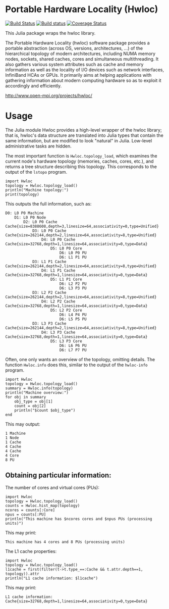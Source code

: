 # Portable Hardware Locality (Hwloc)

[![Build Status](https://travis-ci.org/JuliaParallel/Hwloc.jl.svg?branch=master)](https://travis-ci.org/JuliaParallel/Hwloc.jl)
[![Build status](https://ci.appveyor.com/api/projects/status/5gdday025kd4ni48?svg=true)](https://ci.appveyor.com/project/eschnett/hwloc-jl)
[![Coverage Status](https://coveralls.io/repos/JuliaParallel/Hwloc.jl/badge.svg?branch=master&service=github)](https://coveralls.io/github/JuliaParallel/Hwloc.jl?branch=master)

This Julia package wraps the hwloc library.

The Portable Hardware Locality (hwloc) software package provides a
portable abstraction (across OS, versions, architectures, ...) of the
hierarchical topology of modern architectures, including NUMA memory
nodes, sockets, shared caches, cores and simultaneous multithreading.
It also gathers various system attributes such as cache and memory
information as well as the locality of I/O devices such as network
interfaces, InfiniBand HCAs or GPUs. It primarily aims at helping
applications with gathering information about modern computing
hardware so as to exploit it accordingly and efficiently.

http://www.open-mpi.org/projects/hwloc/

# Usage

The Julia module Hwloc provides a high-level wrapper of the hwloc
library; that is, hwloc's data structure are translated into Julia
types that contain the same information, but are modified to look
"natural" in Julia. Low-level administrative tasks are hidden.

The most important function is `Hwloc.topology_load`, which examines
the current node's hardware topology (memories, caches, cores, etc.),
and returns a tree structure describing this topology. This
corresponds to the output of the `lstopo` program.

```
import Hwloc
topology = Hwloc.topology_load()
println("Machine topology:")
print(topology)
```

This outputs the full information, such as:
```
D0: L0 P0 Machine  
    D1: L0 P0 Node  
        D2: L0 P0 Cache  Cache{size=8388608,depth=3,linesize=64,associativity=0,type=Unified}
            D3: L0 P0 Cache  Cache{size=262144,depth=2,linesize=64,associativity=8,type=Unified}
                D4: L0 P0 Cache  Cache{size=32768,depth=1,linesize=64,associativity=0,type=Data}
                    D5: L0 P0 Core  
                        D6: L0 P0 PU  
                        D6: L1 P1 PU  
            D3: L1 P1 Cache  Cache{size=262144,depth=2,linesize=64,associativity=8,type=Unified}
                D4: L1 P1 Cache  Cache{size=32768,depth=1,linesize=64,associativity=0,type=Data}
                    D5: L1 P1 Core  
                        D6: L2 P2 PU  
                        D6: L3 P3 PU  
            D3: L2 P2 Cache  Cache{size=262144,depth=2,linesize=64,associativity=8,type=Unified}
                D4: L2 P2 Cache  Cache{size=32768,depth=1,linesize=64,associativity=0,type=Data}
                    D5: L2 P2 Core  
                        D6: L4 P4 PU  
                        D6: L5 P5 PU  
            D3: L3 P3 Cache  Cache{size=262144,depth=2,linesize=64,associativity=8,type=Unified}
                D4: L3 P3 Cache  Cache{size=32768,depth=1,linesize=64,associativity=0,type=Data}
                    D5: L3 P3 Core  
                        D6: L6 P6 PU  
                        D6: L7 P7 PU  
```

Often, one only wants an overview of the topology, omitting details.
The function `Hwloc.info` does this, similar to the output of the
`hwloc-info` program.

```
import Hwloc
topology = Hwloc.topology_load()
summary = Hwloc.info(topology)
println("Machine overview:")
for obj in summary
    obj_type = obj[1]
    count = obj[2]
    println("$count $obj_type")
end
```

This may output:
```
1 Machine
1 Node
1 Cache
4 Cache
4 Cache
4 Core
8 PU
```

## Obtaining particular information:

The number of cores and virtual cores (PUs):

```
import Hwloc
topology = Hwloc.topology_load()
counts = Hwloc.hist_map(topology)
ncores = counts[:Core]
npus = counts[:PU]
println("This machine has $ncores cores and $npus PUs (processing units)")
```

This may print:
```
This machine has 4 cores and 8 PUs (processing units)
```

The L1 cache properties:

```
import Hwloc
topology = Hwloc.topology_load()
l1cache = first(filter(t->t.type_==:Cache && t.attr.depth==1, topology)).attr
println("L1 cache information: $l1cache")
```

This may print:
```
L1 cache information: Cache{size=32768,depth=1,linesize=64,associativity=0,type=Data}
```
